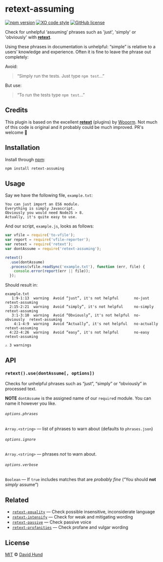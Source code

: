 # retext-assuming

[![npm version](https://img.shields.io/npm/v/retext-assuming.svg)](https://npmjs.com/package/retext-assuming)
[![XO code style](https://img.shields.io/badge/code_style-XO-5ed9c7.svg)](https://github.com/sindresorhus/xo)
[![GitHub license](https://img.shields.io/badge/license-MIT-blue.svg)](https://raw.githubusercontent.com/davidhund/retext-assuming/master/LICENSE)

Check for unhelpful ‘assuming’ phrases such as 'just', 'simply' or 'obviously' with [**retext**][retext].

Using these phrases in documentation is unhelpful: “simple” is relative to a users’ knowledge and experience. Often it is fine to leave the phrase out completely:

Avoid:
> “Simply run the tests. Just type `npm test`…”

But use:

> “To run the tests type `npm test`…”


## Credits

This plugin is based on the excellent [**retext**][retext] (plugins) by [Wooorm](https://twitter.com/wooorm/).
Not much of this code is original and it probably could be much improved. PR's welcome 🚀


## Installation

Install through [npm][]:

```bash
npm install retext-assuming
```

## Usage

Say we have the following file, `example.txt`:

```text
You can just import an ES6 module.
Everything is simply Javascript.
Obviously you would need NodeJS > 8.
Actually, it's quite easy to use.
```

And our script, `example.js`, looks as follows:

```javascript
var vfile = require('to-vfile');
var report = require('vfile-reporter');
var retext = require('retext');
var dontAssume = require('retext-assuming');

retext()
  .use(dontAssume)
  .process(vfile.readSync('example.txt'), function (err, file) {
    console.error(report(err || file));
  });
```

Should result in:

```text
example.txt
   1:9-1:13  warning  Avoid “just”, it's not helpful       no-just       retext-assuming
  2:15-2:21  warning  Avoid “simply”, it's not helpful     no-simply     retext-assuming
   3:1-3:10  warning  Avoid “Obviously”, it's not helpful  no-obviously  retext-assuming
    4:1-4:9  warning  Avoid “Actually”, it's not helpful   no-actually   retext-assuming
  4:22-4:26  warning  Avoid “easy”, it's not helpful       no-easy       retext-assuming

⚠ 3 warnings
```

## API

### `retext().use(dontAssume[, options])`

Checks for unhelpful phrases such as “just”, “simply” or “obviously” in processed text.

**NOTE** `dontAssume` is the assigned name of our `require`d module. You can name it however you like.

###### `options.phrases`

`Array.<string>` — list of phrases to warn about (defaults to `phrases.json`)

###### `options.ignore`

`Array.<string>` — phrases _not_ to warn about.

###### `options.verbose`

`Boolean` — If `true` includes matches that are _probably fine_ (“You should **not** *simply* assume”)

## Related

*   [`retext-equality`](https://github.com/wooorm/retext-equality)
    — Check possible insensitive, inconsiderate language
*   [`retext-intensify`](https://github.com/wooorm/retext-intensify)
    — Check for weak and mitigating wording
*   [`retext-passive`](https://github.com/wooorm/retext-passive)
    — Check passive voice
*   [`retext-profanities`](https://github.com/wooorm/retext-profanities)
    — Check profane and vulgar wording

## License

[MIT][license] © [David Hund][author]

<!-- Definitions -->

[npm]: https://docs.npmjs.com/cli/install

[license]: LICENSE

[author]: https://valuedstandards.com

[retext]: https://github.com/wooorm/retext

